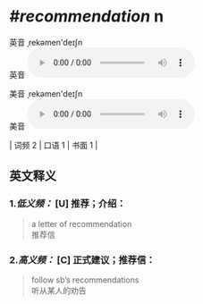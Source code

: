 # ***\#recommendation*** n
英音 ˌrekəmen'deɪʃn  
英音
<audio src="./media/recommendation-B.aac" controls="controls"></audio>

美音 ˌrekəmen'deɪʃn  
美音
<audio src="./media/recommendation.aac" controls="controls"></audio>



| 词频 2 | 口语 1 | 书面 1 |  

英文释义
---
### 1.*低义频：* **[U] 推荐；介绍：**  

 > a letter of recommendation   
 > 推荐信    

### 2.*高义频：* **[C] 正式建议；推荐信：**  

 > follow sb’s recommendations   
 > 听从某人的劝告    


